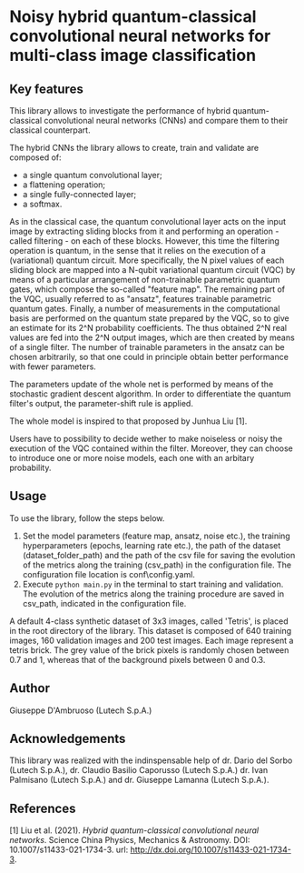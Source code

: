 # Noisy hybrid quantum-classical convolutional neural networks for multi-class image classification

## Key features
This library allows to investigate the performance of hybrid quantum-classical
convolutional neural networks (CNNs) and compare them to their classical
counterpart.

The hybrid CNNs the library allows to create, train and validate are composed
of:
- a single quantum convolutional layer;
- a flattening operation;
- a single fully-connected layer;
- a softmax.

As in the classical case, the quantum convolutional layer acts on the input image by extracting sliding blocks from it and performing an operation - called filtering - on each of these blocks. However, this time the filtering operation is quantum, in the sense that it relies on the execution of a (variational)  quantum circuit. More specifically, the N pixel values of each sliding block are mapped into a N-qubit variational quantum circuit (VQC) by means of a particular arrangement of non-trainable parametric quantum gates, which compose the so-called "feature map". The remaining part of the VQC, usually referred to as "ansatz", features trainable parametric quantum gates. Finally, a number of measurements in the computational basis are performed on the quantum state prepared by the VQC, so to give an estimate for its 2^N probability coefficients. The thus obtained 2^N real values are fed into the 2^N output images, which are then created by means of a single filter. The number of trainable parameters in the ansatz can be chosen arbitrarily, so that one could in principle obtain better performance with fewer parameters.

The parameters update of the whole net is performed by means of the stochastic gradient descent algorithm. In order to differentiate the quantum filter's output, the parameter-shift rule is applied.

The whole model is inspired to that proposed by Junhua Liu [1].

Users have to possibility to decide wether to make noiseless or noisy the execution of the VQC contained within the filter. Moreover, they can choose to introduce one or more noise models, each one with an arbitary probability.

## Usage
To use the library, follow the steps below.
1. Set the model parameters (feature map, ansatz, noise etc.), the training hyperparameters (epochs, learning rate etc.), the path of the dataset (dataset_folder_path) and the path of the csv file for saving the evolution of the metrics along the training (csv_path) in the configuration file. The configuration file location is conf\config.yaml.
2. Execute ```python main.py``` in the terminal to start training and validation. The evolution of the metrics along the training procedure are saved in csv_path, indicated in the configuration file.

A default 4-class synthetic dataset of 3x3 images, called 'Tetris', is placed in the root directory of the library. This dataset is composed of 640 training images, 160 validation images and 200 test images. Each image represent a tetris brick. The grey value of the brick pixels is randomly chosen between 0.7 and 1, whereas that of the background pixels between 0 and 0.3.

## Author
Giuseppe D'Ambruoso (Lutech S.p.A.)

## Acknowledgements
This library was realized with the indinspensable help of dr. Dario del Sorbo
(Lutech S.p.A.), dr. Claudio Basilio Caporusso (Lutech S.p.A.) dr. Ivan
Palmisano (Lutech S.p.A.) and dr. Giuseppe Lamanna (Lutech S.p.A.).

## References
[1] Liu et al. (2021). _Hybrid quantum-classical convolutional neural networks_. Science China Physics, Mechanics &amp; Astronomy. DOI: 10.1007/s11433-021-1734-3. url: http://dx.doi.org/10.1007/s11433-021-1734-3.